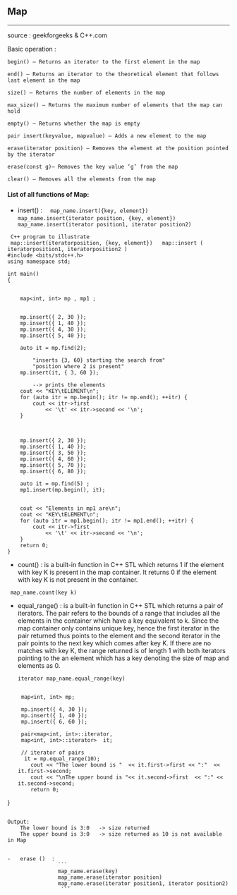 ##            Map 
-------------------------------------------------------------------------
source : geekforgeeks & C++.com

Basic operation : 

    begin() – Returns an iterator to the first element in the map
    
    end() – Returns an iterator to the theoretical element that follows last element in the map
    
    size() – Returns the number of elements in the map
    
    max_size() – Returns the maximum number of elements that the map can hold
    
    empty() – Returns whether the map is empty
    
    pair insert(keyvalue, mapvalue) – Adds a new element to the map
    
    erase(iterator position) – Removes the element at the position pointed by the iterator
    
    erase(const g)– Removes the key value ‘g’ from the map
    
    clear() – Removes all the elements from the map 
                  
                  
#### List of all functions of Map: 
 - insert() : 
                                       `  map_name.insert({key, element})`
                                       `  map_name.insert(iterator position, {key, element})`
                                       ` map_name.insert(iterator position1, iterator position2)`
```
 C++ program to illustrate
 map::insert(iteratorposition, {key, element})   map::insert ( iteratorposition1, iteratorposition2 )
#include <bits/stdc++.h>
using namespace std;

int main()
{

	
	map<int, int> mp , mp1 ;

	
	mp.insert({ 2, 30 });
	mp.insert({ 1, 40 });
	mp.insert({ 4, 30 });
	mp.insert({ 5, 40 });

	auto it = mp.find(2);

	    "inserts {3, 60} starting the search from"
	    "position where 2 is present"
	mp.insert(it, { 3, 60 });

	    --> prints the elements
	cout << "KEY\tELEMENT\n";
	for (auto itr = mp.begin(); itr != mp.end(); ++itr) {
		cout << itr->first
			<< '\t' << itr->second << '\n';
	}
  
  
  
	mp.insert({ 2, 30 });
	mp.insert({ 1, 40 });
    mp.insert({ 3, 50 });
	mp.insert({ 4, 60 });
    mp.insert({ 5, 70 });
	mp.insert({ 6, 80 });

  	auto it = mp.find(5) ;
	mp1.insert(mp.begin(), it);


	cout << "Elements in mp1 are\n";
	cout << "KEY\tELEMENT\n";
	for (auto itr = mp1.begin(); itr != mp1.end(); ++itr) {
		cout << itr->first
			<< '\t' << itr->second << '\n';
	}
	return 0;
}

 ```
                                        
-   count() : is a built-in function in C++ STL which returns 1 if the element with key K is present in the map container. 
                                              It returns 0 if the element with key K is not present in the container.
                                                       
`  map_name.count(key k) `
 - equal_range() : is a built-in function in C++ STL which returns a pair of iterators. The pair refers to the bounds of a range that includes all the elements in the container which have a key equivalent to k. Since the map container only contains unique key, hence the first iterator in the pair returned thus points to the element and the second iterator in the pair points to the next key which comes after key K. If there are no matches with key K, the  range returned is of length 1 with both iterators pointing to the an element which has a key denoting the size  of map and elements as 0.
                                                 
    `iterator map_name.equal_range(key)`
   ```
   
    map<int, int> mp; 

    mp.insert({ 4, 30 }); 
    mp.insert({ 1, 40 }); 
    mp.insert({ 6, 60 }); 

    pair<map<int, int>::iterator, 
    map<int, int>::iterator>  it; 

    // iterator of pairs 
     it = mp.equal_range(10); 
       cout << "The lower bound is "  << it.first->first << ":"  << it.first->second; 
       cout << "\nThe upper bound is "<< it.second->first  << ":" << it.second->second; 
       return 0; 
  } 
 ```
 ```
    Output:
        The lower bound is 3:0   -> size returned
        The upper bound is 3:0   -> size returned as 10 is not available in Map
 ```  
 
-   erase ()  : 
                 ``` 
                 map_name.erase(key)
                 map_name.erase(iterator position)
                 map_name.erase(iterator position1, iterator position2)
                  ```
                                                      
                                                      
                                            
                                                      
                                                      
                                                      
